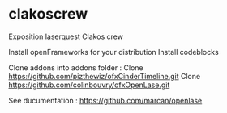 clakoscrew
==========

Exposition laserquest Clakos crew

Install openFrameworks for your distribution
Install codeblocks

Clone addons into addons folder :
Clone https://github.com/pizthewiz/ofxCinderTimeline.git
Clone https://github.com/colinbouvry/ofxOpenLase.git

See ducumentation :
https://github.com/marcan/openlase
